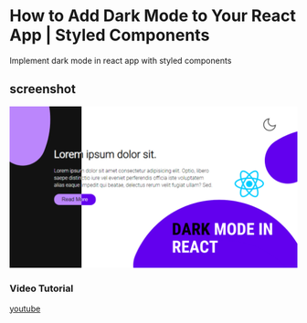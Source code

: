 # How to Add Dark Mode to Your React App | Styled Components
Implement dark mode in react app with styled components

## screenshot
![React dark mode](./src/ss.png)

### Video Tutorial
[youtube](https://youtu.be/Zgvm-mP9_3A)